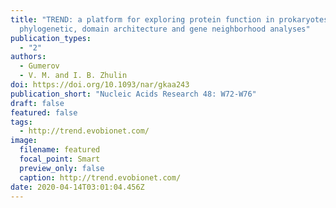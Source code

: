```yaml
---
title: "TREND: a platform for exploring protein function in prokaryotes based on
  phylogenetic, domain architecture and gene neighborhood analyses"
publication_types:
  - "2"
authors:
  - Gumerov
  - V. M. and I. B. Zhulin
doi: https://doi.org/10.1093/nar/gkaa243
publication_short: "Nucleic Acids Research 48: W72-W76"
draft: false
featured: false
tags:
  - http://trend.evobionet.com/
image:
  filename: featured
  focal_point: Smart
  preview_only: false
  caption: http://trend.evobionet.com/
date: 2020-04-14T03:01:04.456Z
---
```

